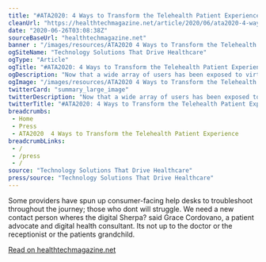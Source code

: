 ```yaml
--- 
title: "#ATA2020: 4 Ways to Transform the Telehealth Patient Experience"
cleanUrl: "https://healthtechmagazine.net/article/2020/06/ata2020-4-ways-transform-telehealth-patient-experience"
date: "2020-06-26T03:08:38Z"
sourceBaseUrl: "healthtechmagazine.net"
banner : "/images/resources/ATA2020 4 Ways to Transform the Telehealth Patient Experience.jpg"
ogSiteName: "Technology Solutions That Drive Healthcare"
ogType: "Article"
ogTitle: "#ATA2020: 4 Ways to Transform the Telehealth Patient Experience"
ogDescription: "Now that a wide array of users has been exposed to virtual care, nows the time to review and refine the process, conference panelists said."
ogImage: "/images/resources/ATA2020 4 Ways to Transform the Telehealth Patient Experience.jpg"
twitterCard: "summary_large_image"
twitterDescription: "Now that a wide array of users has been exposed to virtual care, nows the time to review and refine the process, conference panelists said."
twitterTitle: "#ATA2020: 4 Ways to Transform the Telehealth Patient Experience"
breadcrumbs:
 - Home
 - Press
 - ATA2020  4 Ways to Transform the Telehealth Patient Experience
breadcrumbLinks:
 - / 
 - /press
 - / 
source: "Technology Solutions That Drive Healthcare"
press/source: "Technology Solutions That Drive Healthcare"
---
```

Some providers have spun up consumer-facing help desks to troubleshoot throughout the journey; those who dont will struggle. We need a new contact person wheres the digital Sherpa? said Grace Cordovano, a patient advocate and digital health consultant. Its not up to the doctor or the receptionist or the patients grandchild.  
  
[Read on healthtechmagazine.net](https://healthtechmagazine.net/article/2020/06/ata2020-4-ways-transform-telehealth-patient-experience)
